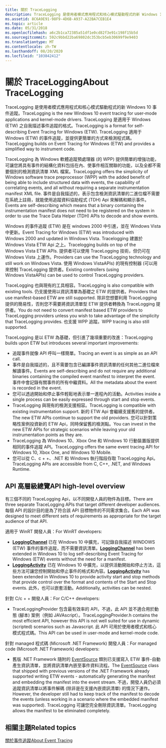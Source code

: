 ```yaml
---
title: 關於 TraceLogging
description: TraceLogging 是使用者模式應用程式和核心模式驅動程式的新 Windows 10 事件追蹤。
ms.assetid: 8C6A9E91-98F9-4D6B-A937-A22BA7CEB1E4
ms.topic: article
ms.date: 05/31/2018
ms.openlocfilehash: a6c2b1ca72385a51df1e0cd82f3e91c198f15b5d
ms.sourcegitcommit: 592c9bbd22ba69802dc353bcb5eb30699f9e9403
ms.translationtype: MT
ms.contentlocale: zh-TW
ms.lasthandoff: 08/20/2020
ms.locfileid: "103842412"
---
```

# <a name="about-tracelogging"></a><span data-ttu-id="e8fe6-103">關於 TraceLogging</span><span class="sxs-lookup"><span data-stu-id="e8fe6-103">About TraceLogging</span></span>

<span data-ttu-id="e8fe6-104">TraceLogging 是使用者模式應用程式和核心模式驅動程式的新 Windows 10 事件追蹤。</span><span class="sxs-lookup"><span data-stu-id="e8fe6-104">TraceLogging is the new Windows 10 event tracing for user-mode applications and kernel-mode drivers.</span></span> <span data-ttu-id="e8fe6-105">TraceLogging 是適用于 Windows (ETW) 之自我描述事件追蹤的格式。</span><span class="sxs-lookup"><span data-stu-id="e8fe6-105">TraceLogging is a format for self-describing Event Tracing for Windows (ETW).</span></span> <span data-ttu-id="e8fe6-106">TraceLogging 適用于 Windows (ETW) 的事件追蹤，並提供更簡單的方式來檢測程式碼。</span><span class="sxs-lookup"><span data-stu-id="e8fe6-106">TraceLogging builds on Event Tracing for Windows (ETW) and provides a simplified way to instrument code.</span></span>

<span data-ttu-id="e8fe6-107">TraceLogging 為 Windows 軟體追蹤預處理器 (的 WPP) 提供簡單的增強功能，可讓您將具有事件的結構化資料包括在內、使事件相互關聯的功能，以及全都不需要個別的檢測資訊清單 XML 檔案。</span><span class="sxs-lookup"><span data-stu-id="e8fe6-107">TraceLogging offers the simplicity of Windows software trace preprocessor (WPP) with the added benefit of being able to include structured data with events, the capability of correlating events, and all without requiring a separate instrumentation manifest XML file.</span></span> <span data-ttu-id="e8fe6-108">事件是自我描述的，表示包含檢測資訊清單的二進位檔不需要在系統上註冊，就能使用追蹤資料協助程式 (TDH) Api 來解碼和顯示事件。</span><span class="sxs-lookup"><span data-stu-id="e8fe6-108">Events are self-describing which means that a binary containing the instrumentation manifest does not need to be registered on the system in order to use the Trace Data Helper (TDH) APIs to decode and show events.</span></span>

<span data-ttu-id="e8fe6-109">Windows 的事件追蹤 (ETW) 是在 windows 2000 中引進，並在 Windows Vista 中更新。</span><span class="sxs-lookup"><span data-stu-id="e8fe6-109">Event Tracing for Windows (ETW) was introduced with Windows 2000 and updated in Windows Vista.</span></span> <span data-ttu-id="e8fe6-110">Tracelogging 建置於 Windows Vista ETW Api 之上。</span><span class="sxs-lookup"><span data-stu-id="e8fe6-110">Tracelogging builds on top of the Windows Vista ETW APIs.</span></span> <span data-ttu-id="e8fe6-111">提供者可以使用 TraceLogging 技術，但仍可在 Windows Vista 上運作。</span><span class="sxs-lookup"><span data-stu-id="e8fe6-111">Providers can use the TraceLogging technology and still work on Windows Vista.</span></span> <span data-ttu-id="e8fe6-112">使用 Windows VistaAPIs) 的現有控制器 (可以用來控制 TraceLogging 提供者。</span><span class="sxs-lookup"><span data-stu-id="e8fe6-112">Existing controllers (using Windows VistaAPIs) can be used to control TraceLogging providers.</span></span>

<span data-ttu-id="e8fe6-113">TraceLogging 也與現有的工具相容。</span><span class="sxs-lookup"><span data-stu-id="e8fe6-113">TraceLogging is also compatible with existing tools.</span></span> <span data-ttu-id="e8fe6-114">仍支援使用以資訊清單為基礎之 ETW 的提供者。</span><span class="sxs-lookup"><span data-stu-id="e8fe6-114">Providers that use manifest-based ETW are still supported.</span></span> <span data-ttu-id="e8fe6-115">除非您想要利用 TraceLogging 提供的簡易性，否則您不需要將資訊清單型 ETW 提供者轉換為 TraceLogging 提供者。</span><span class="sxs-lookup"><span data-stu-id="e8fe6-115">You do not need to convert manifest based ETW providers to TraceLogging providers unless you wish to take advantage of the simplicity that TraceLogging provides.</span></span> <span data-ttu-id="e8fe6-116">也支援 WPP 追蹤。</span><span class="sxs-lookup"><span data-stu-id="e8fe6-116">WPP tracing is also still supported.</span></span>

<span data-ttu-id="e8fe6-117">TraceLogging 是以 ETW 為基礎，但引進了幾項重要的改進：</span><span class="sxs-lookup"><span data-stu-id="e8fe6-117">TraceLogging builds upon ETW but introduces several important improvements:</span></span>

-   <span data-ttu-id="e8fe6-118">追蹤事件就像 API 呼叫一樣簡單。</span><span class="sxs-lookup"><span data-stu-id="e8fe6-118">Tracing an event is as simple as an API call.</span></span>
-   <span data-ttu-id="e8fe6-119">事件是自我描述的，且不需要包含已編譯事件資訊清單的任何其他二進位檔來解讀事件。</span><span class="sxs-lookup"><span data-stu-id="e8fe6-119">Events are self-describing and do not require any additional binaries containing the compiled event manifest to interpret the event.</span></span> <span data-ttu-id="e8fe6-120">事件中會記錄有關事件的所有中繼資料。</span><span class="sxs-lookup"><span data-stu-id="e8fe6-120">All the metadata about the event is recorded in the event.</span></span>
-   <span data-ttu-id="e8fe6-121">您可以透過開始和停止事件輕鬆地表示單一進程內的活動。</span><span class="sxs-lookup"><span data-stu-id="e8fe6-121">Activities inside a single process can be easily expressed through start and stop events.</span></span>
-   <span data-ttu-id="e8fe6-122">TraceLogging 與現有的檢測支援相容。</span><span class="sxs-lookup"><span data-stu-id="e8fe6-122">TraceLogging is compatible with existing instrumentation support.</span></span> <span data-ttu-id="e8fe6-123">新的 ETW Api 會繼續支援舊的提供者。</span><span class="sxs-lookup"><span data-stu-id="e8fe6-123">The new ETW APIs continue to support the old providers.</span></span> <span data-ttu-id="e8fe6-124">您可以針對策略性案例投資新的 ETW Api，同時保留舊的檢測點。</span><span class="sxs-lookup"><span data-stu-id="e8fe6-124">You can invest in the new ETW APIs for strategic scenarios while leaving your old instrumentation points as they are.</span></span>
-   <span data-ttu-id="e8fe6-125">TraceLogging 為 Windows 10、Xbox One 和 Windows 10 行動裝置版提供相同的事件追蹤 API。</span><span class="sxs-lookup"><span data-stu-id="e8fe6-125">TraceLogging offers the same event tracing API for Windows 10, Xbox One, and Windows 10 Mobile.</span></span>
-   <span data-ttu-id="e8fe6-126">您可以從 C、c + +、.NET 和 Windows 執行階段存取 TraceLogging Api。</span><span class="sxs-lookup"><span data-stu-id="e8fe6-126">TraceLogging APIs are accessible from C, C++, .NET, and Windows Runtime.</span></span>

## <a name="api-high-level-overview"></a><span data-ttu-id="e8fe6-127">API 高層級總覽</span><span class="sxs-lookup"><span data-stu-id="e8fe6-127">API high-level overview</span></span>

<span data-ttu-id="e8fe6-128">有三個不同的 TraceLogging Api，以不同開發人員的物件為目標。</span><span class="sxs-lookup"><span data-stu-id="e8fe6-128">There are three separate TraceLogging APIs that target different developer audiences.</span></span> <span data-ttu-id="e8fe6-129">每個 API 的設計目的是為了符合該 API 目標物件的不同需求集合。</span><span class="sxs-lookup"><span data-stu-id="e8fe6-129">Each API was designed to meet different sets of requirements as appropriate for the target audience of that API.</span></span>

<span data-ttu-id="e8fe6-130">適用于 WinRT 開發人員：</span><span class="sxs-lookup"><span data-stu-id="e8fe6-130">For WinRT developers:</span></span>

-   <span data-ttu-id="e8fe6-131">[**LoggingChannel**](/uwp/api/Windows.Foundation.Diagnostics.LoggingChannel) 已在 Windows 10 中擴充，可記錄自我描述 WINDOWS (ETW) 事件的事件追蹤，而不需要資訊清單。</span><span class="sxs-lookup"><span data-stu-id="e8fe6-131">[**LoggingChannel**](/uwp/api/Windows.Foundation.Diagnostics.LoggingChannel) has been extended in Windows 10 to log self-describing Event Tracing for Windows (ETW) events without the need for a manifest.</span></span>
-   <span data-ttu-id="e8fe6-132">[**LoggingActivity**](/windows/win32/api/traceloggingactivity/nl-traceloggingactivity-traceloggingactivity) 已在 Windows 10 中擴充，以提供活動開始和停止方法，這些方法可讓您控制開始和停止事件的格式和內容。</span><span class="sxs-lookup"><span data-stu-id="e8fe6-132">[**LoggingActivity**](/windows/win32/api/traceloggingactivity/nl-traceloggingactivity-traceloggingactivity) has been extended in Windows 10 to provide activity start and stop methods that provide control over the format and contents of the Start and Stop events.</span></span> <span data-ttu-id="e8fe6-133">此外，也可以嵌套活動。</span><span class="sxs-lookup"><span data-stu-id="e8fe6-133">Additionally, activities can be nested.</span></span>

<span data-ttu-id="e8fe6-134">針對 C/c + + 開發人員：</span><span class="sxs-lookup"><span data-stu-id="e8fe6-134">For C/C++ developers:</span></span>

-   <span data-ttu-id="e8fe6-135">TraceLoggingProvider 包含最有效率的 API，不過，此 API 並不適合用於動態 (腳本) 案例（例如 JAVAscript）。</span><span class="sxs-lookup"><span data-stu-id="e8fe6-135">TraceLoggingProvider.h contains the most efficient API, however this API is not well suited for use in dynamic (scripted) scenarios such as Javascript.</span></span> <span data-ttu-id="e8fe6-136">此 API 可用於使用者模式和核心模式程式碼。</span><span class="sxs-lookup"><span data-stu-id="e8fe6-136">This API can be used in user-mode and kernel-mode code.</span></span>

<span data-ttu-id="e8fe6-137">針對 managed 程式碼 (Microsoft .NET Framework) 開發人員：</span><span class="sxs-lookup"><span data-stu-id="e8fe6-137">For managed code (Microsoft .NET Framework) developers:</span></span>

-   <span data-ttu-id="e8fe6-138">舊版 .NET Framework 隨附的 [EventSource](/dotnet/api/system.diagnostics.tracing.eventsource) 類別已支援寫入 ETW 事件-自動產生資訊清單，並將資訊清單內嵌至事件資料流程。</span><span class="sxs-lookup"><span data-stu-id="e8fe6-138">The [EventSource](/dotnet/api/system.diagnostics.tracing.eventsource) class that shipped with previous versions of the .NET Framework already supported writing ETW events - automatically generating the manifest and embedding the manifest into the event stream.</span></span> <span data-ttu-id="e8fe6-139">不過，開發人員仍必須追蹤資訊清單以將事件解碼 (除非是在支援內嵌資訊清單) 的情況下運作。</span><span class="sxs-lookup"><span data-stu-id="e8fe6-139">However, the developer still had to keep track of the manifest to decode the events (unless working in a scenario where the embedded manifest was supported).</span></span> <span data-ttu-id="e8fe6-140">TraceLogging 可讓您完全刪除資訊清單。</span><span class="sxs-lookup"><span data-stu-id="e8fe6-140">TraceLogging allows the manifest to be eliminated completely.</span></span>

## <a name="related-topics"></a><span data-ttu-id="e8fe6-141">相關主題</span><span class="sxs-lookup"><span data-stu-id="e8fe6-141">Related topics</span></span>

<dl> <dt>

[<span data-ttu-id="e8fe6-142">關於事件追蹤</span><span class="sxs-lookup"><span data-stu-id="e8fe6-142">About Event Tracing</span></span>](/windows/desktop/ETW/about-event-tracing)
</dt> </dl>

 

 